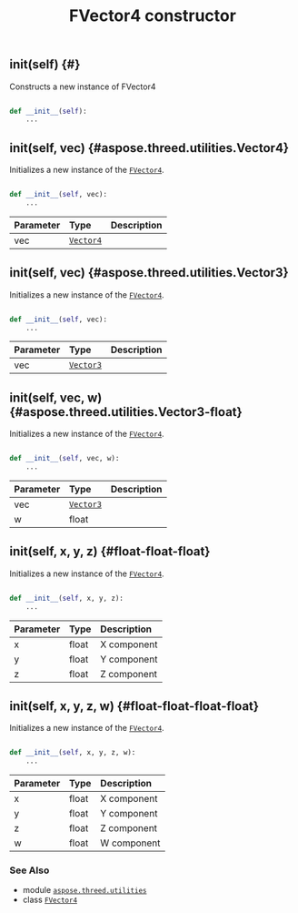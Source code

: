 ﻿---
title: FVector4 constructor
second_title: Aspose.3D for Python via .NET API References
description: 
type: docs
weight: 10
url: /python-net/aspose.threed.utilities/fvector4/__init__/
is_root: false
---

## __init__(self) {#}

Constructs a new instance of FVector4



```python

def __init__(self):
    ...
```




## __init__(self, vec) {#aspose.threed.utilities.Vector4}

Initializes a new instance of the [`FVector4`](/3d/python-net/aspose.threed.utilities/fvector4).



```python

def __init__(self, vec):
    ...
```


| Parameter | Type | Description |
| :- | :- | :- |
| vec | [`Vector4`](/3d/python-net/aspose.threed.utilities/vector4) |  |


## __init__(self, vec) {#aspose.threed.utilities.Vector3}

Initializes a new instance of the [`FVector4`](/3d/python-net/aspose.threed.utilities/fvector4).



```python

def __init__(self, vec):
    ...
```


| Parameter | Type | Description |
| :- | :- | :- |
| vec | [`Vector3`](/3d/python-net/aspose.threed.utilities/vector3) |  |


## __init__(self, vec, w) {#aspose.threed.utilities.Vector3-float}

Initializes a new instance of the [`FVector4`](/3d/python-net/aspose.threed.utilities/fvector4).



```python

def __init__(self, vec, w):
    ...
```


| Parameter | Type | Description |
| :- | :- | :- |
| vec | [`Vector3`](/3d/python-net/aspose.threed.utilities/vector3) |  |
| w | float |  |


## __init__(self, x, y, z) {#float-float-float}

Initializes a new instance of the [`FVector4`](/3d/python-net/aspose.threed.utilities/fvector4).



```python

def __init__(self, x, y, z):
    ...
```


| Parameter | Type | Description |
| :- | :- | :- |
| x | float | X component |
| y | float | Y component |
| z | float | Z component |


## __init__(self, x, y, z, w) {#float-float-float-float}

Initializes a new instance of the [`FVector4`](/3d/python-net/aspose.threed.utilities/fvector4).



```python

def __init__(self, x, y, z, w):
    ...
```


| Parameter | Type | Description |
| :- | :- | :- |
| x | float | X component |
| y | float | Y component |
| z | float | Z component |
| w | float | W component |



### See Also
* module [`aspose.threed.utilities`](../../)
* class [`FVector4`](/3d/python-net/aspose.threed.utilities/fvector4)
